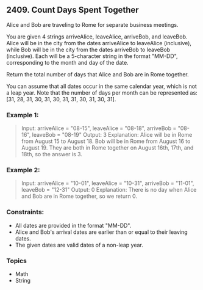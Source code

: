 ## 2409. Count Days Spent Together

Alice and Bob are traveling to Rome for separate business meetings.

You are given 4 strings arriveAlice, leaveAlice, arriveBob, and leaveBob. Alice will be in the city from the dates arriveAlice to leaveAlice (inclusive), while Bob will be in the city from the dates arriveBob to leaveBob (inclusive). Each will be a 5-character string in the format "MM-DD", corresponding to the month and day of the date.

Return the total number of days that Alice and Bob are in Rome together.

You can assume that all dates occur in the same calendar year, which is not a leap year. Note that the number of days per month can be represented as: [31, 28, 31, 30, 31, 30, 31, 31, 30, 31, 30, 31].

### Example 1:

> Input: arriveAlice = "08-15", leaveAlice = "08-18", arriveBob = "08-16", leaveBob = "08-19"
> Output: 3
> Explanation: Alice will be in Rome from August 15 to August 18. Bob will be in Rome from August 16 to August 19. They are both in Rome together on August 16th, 17th, and 18th, so the answer is 3.

### Example 2:

> Input: arriveAlice = "10-01", leaveAlice = "10-31", arriveBob = "11-01", leaveBob = "12-31"
> Output: 0
> Explanation: There is no day when Alice and Bob are in Rome together, so we return 0.

### Constraints:

- All dates are provided in the format "MM-DD".
- Alice and Bob's arrival dates are earlier than or equal to their leaving dates.
- The given dates are valid dates of a non-leap year.

### Topics

- Math
- String